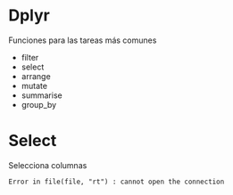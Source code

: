 Dplyr
========================================================

Funciones para las tareas más comunes

- filter
- select
- arrange
- mutate
- summarise
- group_by


Select
========================================================
Selecciona columnas


















































































```
Error in file(file, "rt") : cannot open the connection
```
